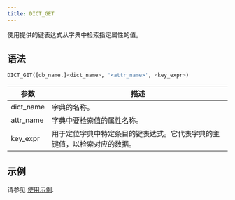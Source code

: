 ```yaml
---
title: DICT_GET
---
```


<FunctionDescription description="引入或更新版本：v1.2.636"/>

使用提供的键表达式从字典中检索指定属性的值。

## 语法

```sql
DICT_GET([db_name.]<dict_name>, '<attr_name>', <key_expr>)
```

| 参数      | 描述                                                                     |
| --------- | ------------------------------------------------------------------------ |
| dict_name | 字典的名称。                                                             |
| attr_name | 字典中要检索值的属性名称。                                               |
| key_expr  | 用于定位字典中特定条目的键表达式。它代表字典的主键值，以检索对应的数据。 |

## 示例

请参见 [使用示例](/guides/query/dictionary#usage-example).
